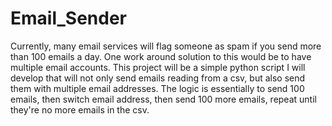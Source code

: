 # Email_Sender
Currently, many email services will flag someone as spam if you send more than 100 emails a day. One work around solution to this would be to have multiple email accounts.
This project will be a simple python script I will develop that will not only send emails reading from a csv, but also send them with multiple email addresses. 
The logic is essentially to send 100 emails, then switch email address, then send 100 more emails, repeat until they're no more emails in the csv. 
